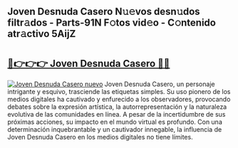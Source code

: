 ## Joven Desnuda Casero N𝚞𝚎vos desn𝚞dos filtr𝚊dos - Parts-91N F𝚘tos vid𝚎o - C𝚘ntenido atr𝚊ctivo 5AijZ

# <h2><a href="http://mb5r9f1.tromn.icu/?c=Joven+Desnuda+Casero">🔗👉👉👉 Joven Desnuda Casero 🔗🔗</a></h2>

[![Joven Desnuda Casero nuevo](https://i.imgur.com/pEAQMta.gif)](http://mb5r9f1.tromn.icu/?c=Joven+Desnuda+Casero)
Joven Desnuda Casero, un personaje intrigante y esquivo, trasciende las etiquetas simples. Su uso pionero de los medios digitales ha cautivado y enfurecido a los observadores, provocando debates sobre la expresión artística, la autorrepresentación y la naturaleza evolutiva de las comunidades en línea. A pesar de la incertidumbre de sus próximas acciones, su impacto en el mundo virtual es profundo. Con una determinación inquebrantable y un cautivador innegable, la influencia de Joven Desnuda Casero en los medios digitales no tiene límites.
